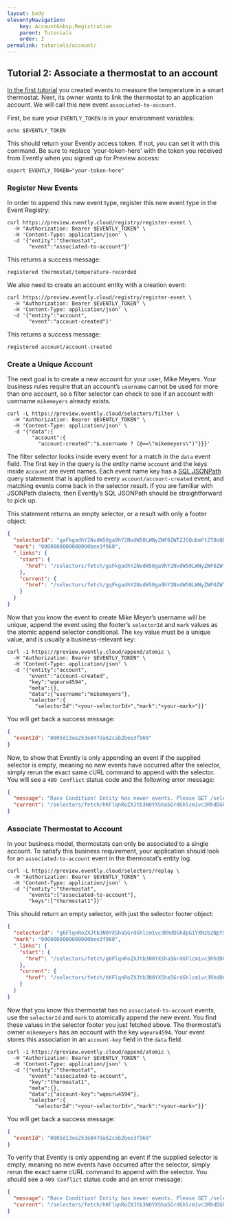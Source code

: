 ```yaml
---
layout: body
eleventyNavigation:
    key: Account&nbsp;Registration
    parent: Tutorials
    order: 2
permalink: tutorials/account/
---
```


## Tutorial 2: Associate a thermostat to an account

[In the first tutorial](/tutorials/thermostat) you created events to measure the temperature in a smart thermostat. Next, its owner wants to link the thermostat to an application account. We will call this new event `associated-to-account`.

First, be sure your `EVENTLY_TOKEN` is in your environment variables:

```shell
echo $EVENTLY_TOKEN
```

This should return your Evently access token. If not, you can set it with this command. Be sure to replace 'your-token-here' with the token you received from Evently when you signed up for Preview access:

```shell
export EVENTLY_TOKEN="your-token-here"
```

### Register New Events

In order to append this new event type, register this new event type in the Event Registry:

```shell
curl https://preview.evently.cloud/registry/register-event \
  -H "Authorization: Bearer $EVENTLY_TOKEN" \
  -H 'Content-Type: application/json' \
  -d '{"entity":"thermostat",
       "event":"associated-to-account"}'
```

This returns a success message:

```
registered thermostat/temperature-recorded
```

We also need to create an account entity with a creation event:

```shell
curl https://preview.evently.cloud/registry/register-event \
  -H "Authorization: Bearer $EVENTLY_TOKEN" \
  -H 'Content-Type: application/json' \
  -d '{"entity":"account",
       "event":"account-created"}'
```

This returns a success message:

```
registered account/account-created
```

### Create a Unique Account

The next goal is to create a new account for your user, Mike Meyers. Your business rules require that an account’s `username` cannot be used for more than one account, so a filter selector can check to see if an account with username `mikemeyers` already exists.

```shell
curl -L https://preview.evently.cloud/selectors/filter \
  -H "Authorization: Bearer $EVENTLY_TOKEN" \
  -H 'Content-Type: application/json' \
  -d '{"data":{
        "account":{
          "account-created":"$.username ? (@==\"mikemeyers\")"}}}'
```

The filter selector looks inside every event for a match in the `data` event field. The first key in the query is the entity name `account` and the keys inside `account` are event names. Each event name key has a [SQL JSONPath](/concepts/sql-jsonpath) query statement that is applied to every `account/account-created` event, and matching events come back in the selector result. If you are familiar with JSONPath dialects, then Evently’s SQL JSONPath should be straightforward to pick up.

This statement returns an empty selector, or a result with only a footer object:

```json
{
  "selectorId": "gaFkgadhY2NvdW50ga9hY2NvdW50LWNyZWF0ZWTZJSQubmFtZT8oQD09Im1pa2VfbWV5ZXJzQGV4YW1wbGUuY29tIik",
  "mark": "0000000000000000bee3f960",
  "_links": {
    "start": {
      "href": "/selectors/fetch/gaFkgadhY2NvdW50ga9hY2NvdW50LWNyZWF0ZWTZJSQubmFtZT8oQD09Im1pa2VfbWV5ZXJzQGV4YW1wbGUuY29tIik.ndjson"
    },
    "current": {
      "href": "/selectors/fetch/gqFkgadhY2NvdW50ga9hY2NvdW50LWNyZWF0ZWTZJSQubmFtZT8oQD09Im1pa2VfbWV5ZXJzQGV4YW1wbGUuY29tIimhYcQMAAAAAAAAAAC-4_lg.ndjson"
    }
  }
}
```

Now that you know the event to create Mike Meyer’s username will be unique, append the event using the footer’s `selectorId` and `mark` values as the atomic append selector conditional. The `key` value must be a unique value, and is usually a business-relevant key:

```shell
curl -i https://preview.evently.cloud/append/atomic \
  -H "Authorization: Bearer $EVENTLY_TOKEN" \
  -H 'Content-Type: application/json' \
  -d '{"entity":"account",
       "event":"account-created",
       "key":"wqeuru4594",
       "meta":{},
       "data":{"username":"mikemeyers"},
       "selector":{
         "selectorId":"<your-selectorId>","mark":"<your-mark>"}}'
```

You will get back a success message:

```json
{
  "eventId": "0005d13ee253e847da62cab2bee3f960"
}
```

Now, to show that Evently is only appending an event if the supplied selector is empty, meaning no new events have occurred after the selector, simply rerun the exact same cURL command to append with the selector. You will see a `409 Conflict` status code and the following error message:

```json
{
  "message": "Race Condition! Entity has newer events. Please GET /selectors/fetch/hKFlqnRoZXJtb3N0YXSha5GrdGhlcm1vc3RhdDGhdpG1YXNzb2NpYXRlZC10by1hY2NvdW50oWHEDAAAAAAAAAAAvuP5YA.ndjson for the most recent events.",
  "current": "/selectors/fetch/hKFlqnRoZXJtb3N0YXSha5GrdGhlcm1vc3RhdDGhdpG1YXNzb2NpYXRlZC10by1hY2NvdW50oWHEDAAAAAAAAAAAvuP5YA.ndjson"
}
```

### Associate Thermostat to Account

In your business model, thermostats can only be associated to a single account. To satisfy this business requirement, your application should look for an `associated-to-account` event in the thermostat’s entity log.

```shell
curl -L https://preview.evently.cloud/selectors/replay \
  -H "Authorization: Bearer $EVENTLY_TOKEN" \
  -H 'Content-Type: application/json' \
  -d '{"entity":"thermostat",
       "events":["associated-to-account"],
       "keys":["thermostat1"]}'
```

This should return an empty selector, with just the selector footer object:

```json
{
  "selectorId": "g6FlqnRoZXJtb3N0YXSha5GrdGhlcm1vc3RhdDGhdpG1YXNzb2NpYXRlZC10by1hY2NvdW50",
  "mark": "0000000000000000bee3f960",
  "_links": {
    "start": {
      "href": "/selectors/fetch/g6FlqnRoZXJtb3N0YXSha5GrdGhlcm1vc3RhdDGhdpG1YXNzb2NpYXRlZC10by1hY2NvdW50.ndjson"
    },
    "current": {
      "href": "/selectors/fetch/hKFlqnRoZXJtb3N0YXSha5GrdGhlcm1vc3RhdDGhdpG1YXNzb2NpYXRlZC10by1hY2NvdW50oWHEDAAAAAAAAAAAvuP5YA.ndjson"
    }
  }
}
```

Now that you know this thermostat has no `associated-to-account` events, use the `selectorId` and `mark` to atomically append the new event. You find these values in the selector footer you just fetched above. The thermostat’s owner `mikemeyers` has an account with the key `wqeuru4594`. Your event stores this association in an `account-key` field in the `data` field.

```shell
curl -i https://preview.evently.cloud/append/atomic \
  -H "Authorization: Bearer $EVENTLY_TOKEN" \
  -H 'Content-Type: application/json' \
  -d '{"entity":"thermostat",
       "event":"associated-to-account",
       "key":"thermostat1",
       "meta":{},
       "data":{"account-key":"wqeuru4594"},
       "selector":{
         "selectorId":"<your-selectorId>","mark":"<your-mark>"}}'
```

You will get back a success message:

```json
{
  "eventId": "0005d13ee253e847da62cab2bee3f960"
}
```

To verify that Evently is only appending an event if the supplied selector is empty, meaning no new events have occurred after the selector, simply rerun the exact same cURL command to append with the selector. You should see a `409 Conflict` status code and an error message:

```json
{
  "message": "Race Condition! Entity has newer events. Please GET /selectors/fetch/hKFlqnRoZXJtb3N0YXSha5GrdGhlcm1vc3RhdDGhdpG1YXNzb2NpYXRlZC10by1hY2NvdW50oWHEDAAAAAAAAAAAvuP5YA.ndjson for the most recent events.",
  "current": "/selectors/fetch/hKFlqnRoZXJtb3N0YXSha5GrdGhlcm1vc3RhdDGhdpG1YXNzb2NpYXRlZC10by1hY2NvdW50oWHEDAAAAAAAAAAAvuP5YA.ndjson"
}
```
